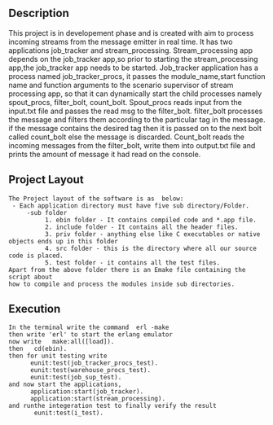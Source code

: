 ## Description

This project is in developement phase and is created with aim to process incoming streams from the message emitter in real time. It has two applications job_tracker and stream_processing. Stream_processing app depends on the job_tracker app,so prior to starting the stream_processing app,the job_tracker app needs to be started. Job_tracker application has a process named job_tracker_procs, it passes the module_name,start function name and function arguments to the scenario supervisor of stream processing app, so that it can dynamically start the child processes namely spout_procs, filter_bolt, count_bolt. Spout_procs reads input from the input.txt file and passes the read msg to the filter_bolt. filter_bolt processes the message and filters them according to the particular tag in the message. if the message contains the desired tag then it is passed on to the next bolt called count_bolt else the message is discarded. Count_bolt reads the incoming messages from the filter_bolt, write them into output.txt file and prints the amount of message it had read on the console.


## Project Layout

    The Project layout of the software is as  below:
     - Each application directory must have five sub directory/Folder.
         -sub folder
              1. ebin folder - It contains compiled code and *.app file.
              2. include folder - It contains all the header files.
              3. priv folder - anything else like C executables or native objects ends up in this folder
              4. src folder - this is the directory where all our source code is placed. 
              5. test folder - it contains all the test files.
    Apart from the above folder there is an Emake file containing the script about
    how to compile and process the modules inside sub directories.

## Execution

    In the terminal write the command  erl -make 
    then write 'erl' to start the erlang emulator
    now write   make:all([load]).
    then   cd(ebin).
    then for unit testing write
          eunit:test(job_tracker_procs_test).
          eunit:test(warehouse_procs_test).
          eunit:test(job_sup_test).
    and now start the applications,
          application:start(job_tracker).
          application:start(stream_processing).
    and runthe integeration test to finally verify the result
           eunit:test(i_test).
